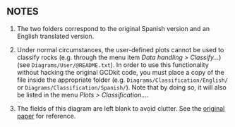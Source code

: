 ## NOTES

1. The two folders correspond to the original Spanish version and an
   English translated version.

2. Under normal circumstances, the user-defined plots cannot be used to
   classify rocks (e.g. through the menu item *Data handling >
   Classify...*) (see `Diagrams/User/@README.txt`). In order to use this
   functionality without hacking the original GCDkit code, you must
   place a copy of the file inside the appropriate folder (e.g.
   `Diagrams/Classification/English/` or
   `Diagrams/Classification/Spanish/`). Note that by doing so, it will
   also be listed in the menu *Plots > Classification...*.

3. The fields of this diagram are left blank to avoid clutter. See the
   [original
   paper](https://sge.usal.es/archivos/geogacetas/geo63/geo63_24.pdf)
   for reference.
